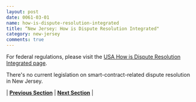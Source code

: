 ```yaml
---
layout: post
date: 0061-03-01
name: how-is-dispute-resolution-integrated
title: “New Jersey: How is Dispute Resolution Integrated"
category: new-jersey
comments: true
---
```


For federal regulations, please visit the [USA How is Dispute Resolution Integrated page](https://neo-project.github.io/global-blockchain-compliance-hub//united-states-of-america/USA-dispute-resolution.html). 


There's no current legislation on smart-contract-related dispute resolution in New Jersey. 




| **[Previous Section](https://neo-project.github.io/global-blockchain-compliance-hub//new-jersey/new-jersey-smart-contracts.html)** | **[Next Section]( https://neo-project.github.io/global-blockchain-compliance-hub//new-jersey/new-jersey-nullify-smart-contracts.html)** |
